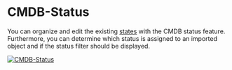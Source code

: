 # CMDB-Status

You can organize and edit the existing [states](../../../basics/life-and-documentation-cycle.md) with the CMDB status feature. Furthermore, you can determine which status is assigned to an imported object and if the status filter should be displayed.

[![CMDB-Status](../../../assets/images/en/system-administration/administration/predefined-status/cmdb-status/1-cs.png)](../../../assets/images/en/system-administration/administration/predefined-status/cmdb-status/1-cs.png)
